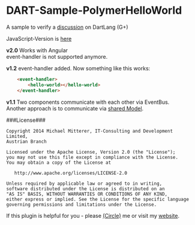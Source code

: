 DART-Sample-PolymerHelloWorld
=============================

A sample to verify a [discussion][1] on DartLang (G+)

JavaScript-Version is [here][2]

<strong>v2.0</strong>
Works with Angular<br>
event-handler is not supported anymore.

<strong>v1.2</strong>
event-handler added.
Now something like this works:
```html
    <event-handler>
        <hello-world></hello-world>
    </event-handler>
```

<strong>v1.1</strong>
Two components communicate with each other via EventBus.<br>
Another approach is to communicate via [shared Model][3].

###License###

    Copyright 2014 Michael Mitterer, IT-Consulting and Development Limited,
    Austrian Branch

    Licensed under the Apache License, Version 2.0 (the "License");
    you may not use this file except in compliance with the License.
    You may obtain a copy of the License at

       http://www.apache.org/licenses/LICENSE-2.0

    Unless required by applicable law or agreed to in writing,
    software distributed under the License is distributed on an
    "AS IS" BASIS, WITHOUT WARRANTIES OR CONDITIONS OF ANY KIND,
    either express or implied. See the License for the specific language
    governing permissions and limitations under the License.

If this plugin is helpful for you - please [(Circle)](http://gplus.mikemitterer.at/) me
or visit my [website][99].

[1]: https://plus.google.com/u/0/+MikeMitterer/posts/2ztYDNPRi6K
[2]: https://rawgithub.com/MikeMitterer/DART-Sample-PolymerHelloWorld/master/build/index.html
[3]: https://github.com/sethladd/dart-example-two-components-one-model

[99]: http://www.mikemitterer.at/
